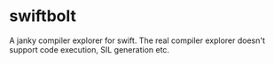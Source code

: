 # swiftbolt
A janky compiler explorer for swift. The real compiler explorer doesn't support code execution, SIL generation etc.
